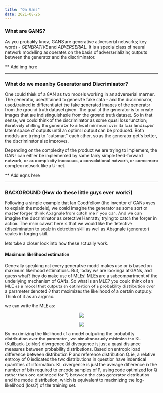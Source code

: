 ```yaml
---
title: "On Gans"
date: 2021-08-26
---
```


### What are GANS?
As you probably know, GANS are generative adverserial networks; key words - *GENERATIVE* and *ADVERSERIAL*.
It is a special class of neural network modelling as operates on the basis of adverserializing outputs between the generator and the discriminator.

** Add img here

---
### What do we mean by Generator and Discriminator?
One could think of a GAN as two models working in an adverserial manner. The generator, used/trained to generate fake data - and the discriminator, used/trained to differentiatet the fake generated images of the generator from the ground truth dataset given.
The goal of the generator is to create images that are indistinguishable from the ground truth dataset. So in that sense, we could think of the discriminator as some quasi loss function; iteratively shifting the generator to a local minimum over its loss landscpe/ latent space of outputs until an optimal output can be produced.
Both models are trying to "outsmart" each other, so as the generator get's better, the discriminator also improves. 

Depending on the complexity of the product we are trying to implement, the GANs can either be implemented by some fairly simple feed-forward network, or as complexity increases, a convolutional network, or some more complex network like a U-net.

** Add eqns here

---
### BACKGROUND (How do these little guys even work?)
Following a simple example that Ian Goodfellow (the inventor of GANs uses to explain the models), we could imagine the generator as some sort  of master forger; think Abagnale from catch me if you can. And we can imagine the discriminator as detective Hanratty, trying to catch the forger in action. The main caveat here is that we would like the detective (discriminator) to scale in detection skill as well as Abagnale (generator) scales in forging skill.

lets take a closer look into how these actually work.

#### Maximum likelihood estimation
Generally speaking not every generative model makes use or is based on maximum likelihood estimations. But, today we are lookinga at GANs, and guess what? they do make use of MLEs! 
MLEs are a subcompartment of the underlying mechanism of GANs. So what is an MLE? you could think of an MLE as a model that outputs an estimation of a probability distribution over a parameter denoted $\theta$ that maximizes the likelihood of a certain output y.
Think of it as an argmax.

we can write the MLE as:

<p align="center">
    <img src="https://user-images.githubusercontent.com/73560826/195940211-04647c3f-fa17-4917-a643-cb2d5bf21520.svg">
</p>

<p align="center">
    <img src="https://user-images.githubusercontent.com/73560826/195940428-f81b9b2e-2170-49c8-b994-fb11920eb408.svg">
</p>

By maximizing the likelihood of a model outputing the probability distribution over the parameter  , we simultaneously minimize the KL (Kullback-Leibler) divergence (kl divergence is just a quasi distance measures between probability distributions. Based on entropic load difference between distribution P and reference distribution Q. ie, a relative entropy of 0 indicated the two distributions in question have indentical quantities of information. KL divergence is just the average difference in the number of bits required to encode samples of P, using code optimized for Q rather than one optimized for P) between the data generator distribution and the model distribution, which is equivalent to maximizing the log-likelihood (loss?) of the training set.










